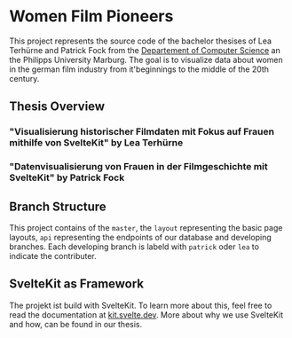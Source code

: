 # Women Film Pioneers
This project represents the source code of the bachelor thesises of Lea Terhürne and Patrick Fock from the [Departement of Computer Science](https://www.uni-marburg.de/en/fb12) an the Philipps University Marburg. The goal is to visualize data about women in the german film industry from it'beginnings to the middle of the 20th century.  

## Thesis Overview
### "Visualisierung historischer Filmdaten mit Fokus auf Frauen mithilfe von SvelteKit" by Lea Terhürne

### "Datenvisualisierung von Frauen in der Filmgeschichte mit SvelteKit" by Patrick Fock

## Branch Structure
This project contains of the ```master```, the ```layout``` representing the basic page layouts, ```api``` representing the endpoints of our database and developing branches. Each developing branch is labeld with ```patrick``` oder ```lea``` to indicate the contributer.

## SvelteKit as Framework
The projekt ist build with SvelteKit. To learn more about this, feel free to read the documentation at [kit.svelte.dev](https://kit.svelte.dev/). More about why we use SvelteKit and how, can be found in our thesis.
